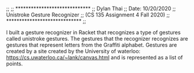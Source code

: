 ;;
;; *****************************
;; Dylan Thai
;; Date: 10/20/2020
;; Unistroke Gesture Recognizer
;; (CS 135 Assignment 4 Fall 2020)
;; *****************************
;;

I built a gesture recognizer in Racket that recognizes a type of gestures called unistroke gestures. The gestures that the recognizer recognizes are gestures that represent letters from the Graffiti alphabet. Gestures are created by a site created by the University of waterloo: https://cs.uwaterloo.ca/~lank/canvas.html and is represented as a list of points.
